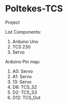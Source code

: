 # Poltekes-TCS
Project

List Components:
1. Arduino Uno
2. TCS 230
3. Servo 

Arduino Pin map:

1. A0: Servo
2. A1: Servo
3. 13: Servo
4. D6: TCS_S2
5. D2: TCS_S3
6. D12: TCS_Out
